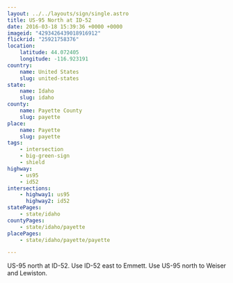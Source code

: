 ```yaml
---
layout: ../../layouts/sign/single.astro
title: US-95 North at ID-52
date: 2016-03-18 15:39:36 +0000 +0000
imageid: "4293426439018916912"
flickrid: "25921758376"
location:
    latitude: 44.072405
    longitude: -116.923191
country:
    name: United States
    slug: united-states
state:
    name: Idaho
    slug: idaho
county:
    name: Payette County
    slug: payette
place:
    name: Payette
    slug: payette
tags:
    - intersection
    - big-green-sign
    - shield
highway:
    - us95
    - id52
intersections:
    - highway1: us95
      highway2: id52
statePages:
    - state/idaho
countyPages:
    - state/idaho/payette
placePages:
    - state/idaho/payette/payette

---
```

US-95 north at ID-52.  Use ID-52 east to Emmett.  Use US-95 north to Weiser and Lewiston.